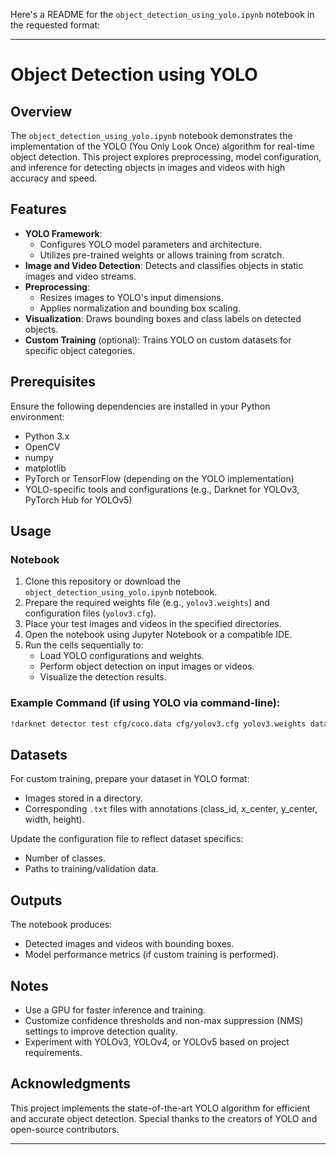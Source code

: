 Here's a README for the `object_detection_using_yolo.ipynb` notebook in the requested format:

---

# Object Detection using YOLO

## Overview
The `object_detection_using_yolo.ipynb` notebook demonstrates the implementation of the YOLO (You Only Look Once) algorithm for real-time object detection. This project explores preprocessing, model configuration, and inference for detecting objects in images and videos with high accuracy and speed.

## Features
- **YOLO Framework**:
  - Configures YOLO model parameters and architecture.
  - Utilizes pre-trained weights or allows training from scratch.
- **Image and Video Detection**: Detects and classifies objects in static images and video streams.
- **Preprocessing**:
  - Resizes images to YOLO's input dimensions.
  - Applies normalization and bounding box scaling.
- **Visualization**: Draws bounding boxes and class labels on detected objects.
- **Custom Training** (optional): Trains YOLO on custom datasets for specific object categories.

## Prerequisites
Ensure the following dependencies are installed in your Python environment:
- Python 3.x
- OpenCV
- numpy
- matplotlib
- PyTorch or TensorFlow (depending on the YOLO implementation)
- YOLO-specific tools and configurations (e.g., Darknet for YOLOv3, PyTorch Hub for YOLOv5)

## Usage
### Notebook
1. Clone this repository or download the `object_detection_using_yolo.ipynb` notebook.
2. Prepare the required weights file (e.g., `yolov3.weights`) and configuration files (`yolov3.cfg`).
3. Place your test images and videos in the specified directories.
4. Open the notebook using Jupyter Notebook or a compatible IDE.
5. Run the cells sequentially to:
   - Load YOLO configurations and weights.
   - Perform object detection on input images or videos.
   - Visualize the detection results.

### Example Command (if using YOLO via command-line):
```bash
!darknet detector test cfg/coco.data cfg/yolov3.cfg yolov3.weights data/sample.jpg
```

## Datasets
For custom training, prepare your dataset in YOLO format:
- Images stored in a directory.
- Corresponding `.txt` files with annotations (class_id, x_center, y_center, width, height).

Update the configuration file to reflect dataset specifics:
- Number of classes.
- Paths to training/validation data.

## Outputs
The notebook produces:
- Detected images and videos with bounding boxes.
- Model performance metrics (if custom training is performed).

## Notes
- Use a GPU for faster inference and training.
- Customize confidence thresholds and non-max suppression (NMS) settings to improve detection quality.
- Experiment with YOLOv3, YOLOv4, or YOLOv5 based on project requirements.

## Acknowledgments
This project implements the state-of-the-art YOLO algorithm for efficient and accurate object detection. Special thanks to the creators of YOLO and open-source contributors.

---

